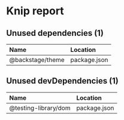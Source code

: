 # Knip report

## Unused dependencies (1)

| Name             | Location     |
|:-----------------|:-------------|
| @backstage/theme | package.json |

## Unused devDependencies (1)

| Name                 | Location     |
|:---------------------|:-------------|
| @testing-library/dom | package.json |

